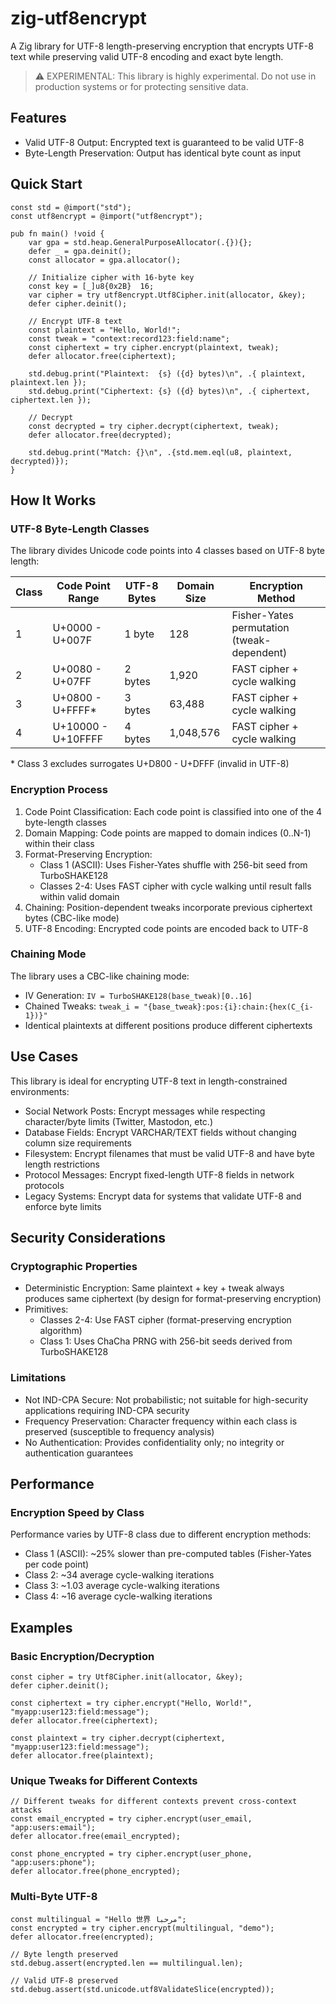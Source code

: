 # zig-utf8encrypt

A Zig library for UTF-8 length-preserving encryption that encrypts UTF-8 text while preserving valid UTF-8 encoding and exact byte length.

> ⚠️ EXPERIMENTAL: This library is highly experimental. Do not use in production systems or for protecting sensitive data.

## Features

- Valid UTF-8 Output: Encrypted text is guaranteed to be valid UTF-8
- Byte-Length Preservation: Output has identical byte count as input

## Quick Start

```zig
const std = @import("std");
const utf8encrypt = @import("utf8encrypt");

pub fn main() !void {
    var gpa = std.heap.GeneralPurposeAllocator(.{}){};
    defer _ = gpa.deinit();
    const allocator = gpa.allocator();

    // Initialize cipher with 16-byte key
    const key = [_]u8{0x2B}  16;
    var cipher = try utf8encrypt.Utf8Cipher.init(allocator, &key);
    defer cipher.deinit();

    // Encrypt UTF-8 text
    const plaintext = "Hello, World!";
    const tweak = "context:record123:field:name";
    const ciphertext = try cipher.encrypt(plaintext, tweak);
    defer allocator.free(ciphertext);

    std.debug.print("Plaintext:  {s} ({d} bytes)\n", .{ plaintext, plaintext.len });
    std.debug.print("Ciphertext: {s} ({d} bytes)\n", .{ ciphertext, ciphertext.len });

    // Decrypt
    const decrypted = try cipher.decrypt(ciphertext, tweak);
    defer allocator.free(decrypted);

    std.debug.print("Match: {}\n", .{std.mem.eql(u8, plaintext, decrypted)});
}
```

## How It Works

### UTF-8 Byte-Length Classes

The library divides Unicode code points into 4 classes based on UTF-8 byte length:

| Class | Code Point Range   | UTF-8 Bytes | Domain Size | Encryption Method                          |
| ----- | ------------------ | ----------- | ----------- | ------------------------------------------ |
| 1     | U+0000 - U+007F    | 1 byte      | 128         | Fisher-Yates permutation (tweak-dependent) |
| 2     | U+0080 - U+07FF    | 2 bytes     | 1,920       | FAST cipher + cycle walking                |
| 3     | U+0800 - U+FFFF*   | 3 bytes     | 63,488      | FAST cipher + cycle walking                |
| 4     | U+10000 - U+10FFFF | 4 bytes     | 1,048,576   | FAST cipher + cycle walking                |

\* Class 3 excludes surrogates U+D800 - U+DFFF (invalid in UTF-8)

### Encryption Process

1. Code Point Classification: Each code point is classified into one of the 4 byte-length classes
2. Domain Mapping: Code points are mapped to domain indices (0..N-1) within their class
3. Format-Preserving Encryption:
   - Class 1 (ASCII): Uses Fisher-Yates shuffle with 256-bit seed from TurboSHAKE128
   - Classes 2-4: Uses FAST cipher with cycle walking until result falls within valid domain
4. Chaining: Position-dependent tweaks incorporate previous ciphertext bytes (CBC-like mode)
5. UTF-8 Encoding: Encrypted code points are encoded back to UTF-8

### Chaining Mode

The library uses a CBC-like chaining mode:

- IV Generation: `IV = TurboSHAKE128(base_tweak)[0..16]`
- Chained Tweaks: `tweak_i = "{base_tweak}:pos:{i}:chain:{hex(C_{i-1})}"`
- Identical plaintexts at different positions produce different ciphertexts

## Use Cases

This library is ideal for encrypting UTF-8 text in length-constrained environments:

- Social Network Posts: Encrypt messages while respecting character/byte limits (Twitter, Mastodon, etc.)
- Database Fields: Encrypt VARCHAR/TEXT fields without changing column size requirements
- Filesystem: Encrypt filenames that must be valid UTF-8 and have byte length restrictions
- Protocol Messages: Encrypt fixed-length UTF-8 fields in network protocols
- Legacy Systems: Encrypt data for systems that validate UTF-8 and enforce byte limits

## Security Considerations

### Cryptographic Properties

- Deterministic Encryption: Same plaintext + key + tweak always produces same ciphertext (by design for format-preserving encryption)
- Primitives:
  - Classes 2-4: Use FAST cipher (format-preserving encryption algorithm)
  - Class 1: Uses ChaCha PRNG with 256-bit seeds derived from TurboSHAKE128

### Limitations

- Not IND-CPA Secure: Not probabilistic; not suitable for high-security applications requiring IND-CPA security
- Frequency Preservation: Character frequency within each class is preserved (susceptible to frequency analysis)
- No Authentication: Provides confidentiality only; no integrity or authentication guarantees

## Performance

### Encryption Speed by Class

Performance varies by UTF-8 class due to different encryption methods:

- Class 1 (ASCII): ~25% slower than pre-computed tables (Fisher-Yates per code point)
- Class 2: ~34 average cycle-walking iterations
- Class 3: ~1.03 average cycle-walking iterations
- Class 4: ~16 average cycle-walking iterations

## Examples

### Basic Encryption/Decryption

```zig
const cipher = try Utf8Cipher.init(allocator, &key);
defer cipher.deinit();

const ciphertext = try cipher.encrypt("Hello, World!", "myapp:user123:field:message");
defer allocator.free(ciphertext);

const plaintext = try cipher.decrypt(ciphertext, "myapp:user123:field:message");
defer allocator.free(plaintext);
```

### Unique Tweaks for Different Contexts

```zig
// Different tweaks for different contexts prevent cross-context attacks
const email_encrypted = try cipher.encrypt(user_email, "app:users:email");
defer allocator.free(email_encrypted);

const phone_encrypted = try cipher.encrypt(user_phone, "app:users:phone");
defer allocator.free(phone_encrypted);
```

### Multi-Byte UTF-8

```zig
const multilingual = "Hello 世界 مرحبا";
const encrypted = try cipher.encrypt(multilingual, "demo");
defer allocator.free(encrypted);

// Byte length preserved
std.debug.assert(encrypted.len == multilingual.len);

// Valid UTF-8 preserved
std.debug.assert(std.unicode.utf8ValidateSlice(encrypted));
```
